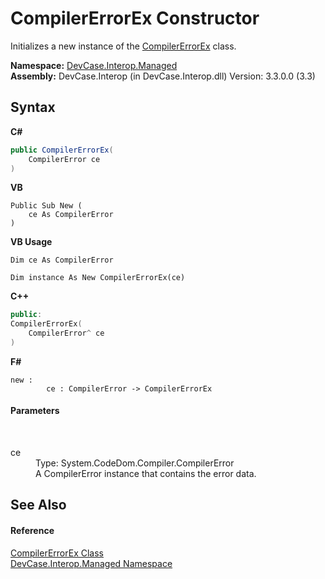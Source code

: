 # CompilerErrorEx Constructor 
 

Initializes a new instance of the <a href="T_DevCase_Interop_Managed_CompilerErrorEx">CompilerErrorEx</a> class.

**Namespace:**&nbsp;<a href="N_DevCase_Interop_Managed">DevCase.Interop.Managed</a><br />**Assembly:**&nbsp;DevCase.Interop (in DevCase.Interop.dll) Version: 3.3.0.0 (3.3)

## Syntax

**C#**<br />
``` C#
public CompilerErrorEx(
	CompilerError ce
)
```

**VB**<br />
``` VB
Public Sub New ( 
	ce As CompilerError
)
```

**VB Usage**<br />
``` VB Usage
Dim ce As CompilerError

Dim instance As New CompilerErrorEx(ce)
```

**C++**<br />
``` C++
public:
CompilerErrorEx(
	CompilerError^ ce
)
```

**F#**<br />
``` F#
new : 
        ce : CompilerError -> CompilerErrorEx
```


#### Parameters
&nbsp;<dl><dt>ce</dt><dd>Type: System.CodeDom.Compiler.CompilerError<br />A CompilerError instance that contains the error data.</dd></dl>

## See Also


#### Reference
<a href="T_DevCase_Interop_Managed_CompilerErrorEx">CompilerErrorEx Class</a><br /><a href="N_DevCase_Interop_Managed">DevCase.Interop.Managed Namespace</a><br />